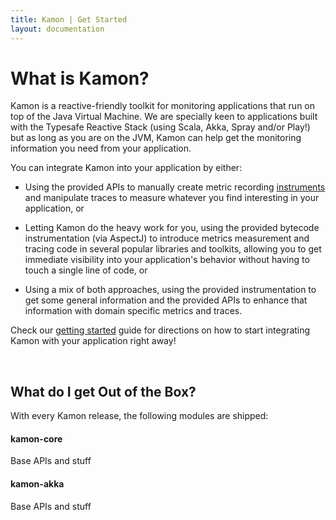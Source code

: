 ```yaml
---
title: Kamon | Get Started
layout: documentation
---
```


What is Kamon?
==============

Kamon is a reactive-friendly toolkit for monitoring applications that run on top of the Java Virtual Machine. We are
specially keen to applications built with the Typesafe Reactive Stack (using Scala, Akka, Spray and/or Play!) but as
long as you are on the JVM, Kamon can help get the monitoring information you need from your application.

You can integrate Kamon into your application by either:

* Using the provided APIs to manually create metric recording [instruments] and manipulate traces to measure whatever
you find interesting in your application, or

* Letting Kamon do the heavy work for you, using the provided bytecode instrumentation (via AspectJ) to introduce
metrics measurement and tracing code in several popular libraries and toolkits, allowing you to get immediate
visibility into your application's behavior without having to touch a single line of code, or

* Using a mix of both approaches, using the provided instrumentation to get some general information and the provided
APIs to enhance that information with domain specific metrics and traces.

Check our [getting started] guide for directions on how to start integrating Kamon with your application right away!

<br>

What do I get Out of the Box?
-----------------------------

With every Kamon release, the following modules are shipped:

#### kamon-core ####
Base APIs and stuff

#### kamon-akka ####
Base APIs and stuff




[instruments]: /core/metrics/instruments/
[getting started]: /introduction/get-started/

